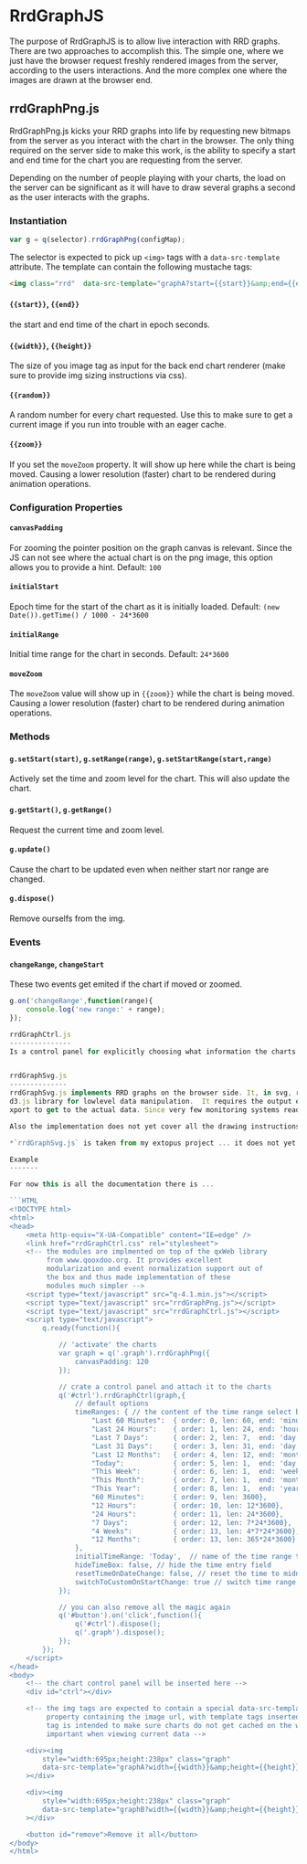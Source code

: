 RrdGraphJS
==========

The purpose of RrdGraphJS is to allow live interaction with RRD graphs.
There are two approaches to accomplish this.  The simple one, where we just
have the browser request freshly rendered images from the server, according
to the users interactions.  And the more complex one where the images are
drawn at the browser end.

rrdGraphPng.js
--------------
RrdGraphPng.js kicks your RRD graphs into life by requesting new bitmaps from the server as
you interact with the chart in the browser.  The only thing required on the
server side to make this work, is the ability to specify a start and end
time for the chart you are requesting from the server.

Depending on the number of people playing with your charts, the load on the
server can be significant as it will have to draw several graphs a second as
the user interacts with the graphs.

### Instantiation

```JavaScript
var g = q(selector).rrdGraphPng(configMap);
```

The selector is expected to pick up `<img>` tags with a `data-src-template` attribute. The template can contain the following mustache tags:

```HTML
<img class="rrd"  data-src-template="graphA?start={{start}}&amp;end={{end}}" />
```

#### `{{start}}`, `{{end}}`

the start and end time of the chart in epoch seconds.

#### `{{width}}`, `{{height}}`

The size of you image tag as input for the back end chart renderer (make sure to provide img sizing instructions via css).

#### `{{random}}`

A random number for every chart requested. Use this to make sure to get a current image if you run into trouble with an eager cache.

#### `{{zoom}}`

If you set the `moveZoom` property. It will show up here while the chart is being moved. Causing a lower resolution (faster) chart
to be rendered during animation operations.

### Configuration Properties

#### `canvasPadding`

For zooming the pointer position on the graph canvas is relevant. Since the JS can not see where the actual chart
is on the png image, this option allows you to provide a hint. Default: `100`

#### `initialStart`

Epoch time for the start of the chart as it is initially loaded. Default: `(new Date()).getTime() / 1000 - 24*3600`

#### `initialRange`

Initial time range for the chart in seconds. Default: `24*3600`

#### `moveZoom`

The `moveZoom` value  will show up in `{{zoom}}` while the chart is being moved. Causing a lower resolution (faster) chart
to be rendered during animation operations.

### Methods

#### `g.setStart(start)`, `g.setRange(range)`, `g.setStartRange(start,range)`

Actively set the time and zoom level for the chart. This will also update the chart.

#### `g.getStart()`, `g.getRange()`

Request the current time and zoom level.

#### `g.update()`

Cause the chart to be updated even when neither start nor range are changed.

#### `g.dispose()`

Remove ourselfs from the img.

### Events

#### `changeRange`, `changeStart`

These two events get emited if the chart if moved or zoomed.

```JavaScript
g.on('changeRange',function(range){
    console.log('new range:' + range);
});

rrdGraphCtrl.js
---------------
Is a control panel for explicitly choosing what information the charts should show. It works with two way data binding. As you manipulate the graph with your pointer, the control panel content will change accordingly.


rrdGraphSvg.js
--------------
rrdGraphSvg.js implements RRD graphs on the browser side. It, in svg, relying on the wonderful
d3.js library for lowlevel data manipulation.  It requires the output of
xport to get to the actual data. Since very few monitoring systems readily provide xport data access, this variant is more difficult to implement in an existing system.

Also the implementation does not yet cover all the drawing instructions available in rrd_graph. Especially for `VDEF` and `GPRINT` statements there is not even a plan yet on how to implement them.

*`rrdGraphSvg.js` is taken from my extopus project ... it does not yet work in a generic way. It is just included as a place-holder at this point in time.*

Example
-------

For now this is all the documentation there is ...

```HTML
<!DOCTYPE html>
<html>
<head>
    <meta http-equiv="X-UA-Compatible" content="IE=edge" />
    <link href="rrdGraphCtrl.css" rel="stylesheet">
    <!-- the modules are implmented on top of the qxWeb library
         from www.qooxdoo.org. It provides excellent
         modularization and event normalization support out of
         the box and thus made implementation of these
         modules much simpler -->
    <script type="text/javascript" src="q-4.1.min.js"></script>
    <script type="text/javascript" src="rrdGraphPng.js"></script>
    <script type="text/javascript" src="rrdGraphCtrl.js"></script>
    <script type="text/javascript">
        q.ready(function(){

            // 'activate' the charts
            var graph = q('.graph').rrdGraphPng({
                canvasPadding: 120
            });

            // crate a control panel and attach it to the charts
            q('#ctrl').rrdGraphCtrl(graph,{
                // default options
                timeRanges: { // the content of the time range select box
                    "Last 60 Minutes":  { order: 0, len: 60, end: 'minute' },
                    "Last 24 Hours":    { order: 1, len: 24, end: 'hour' },
                    "Last 7 Days":      { order: 2, len: 7,  end: 'day' },
                    "Last 31 Days":     { order: 3, len: 31, end: 'day' },
                    "Last 12 Months":   { order: 4, len: 12, end: 'month' },
                    "Today":            { order: 5, len: 1,  end: 'day' },
                    "This Week":        { order: 6, len: 1,  end: 'week' },
                    "This Month":       { order: 7, len: 1,  end: 'month' },
                    "This Year":        { order: 8, len: 1,  end: 'year' },
                    "60 Minutes":       { order: 9, len: 3600},
                    "12 Hours":         { order: 10, len: 12*3600},
                    "24 Hours":         { order: 11, len: 24*3600},
                    "7 Days":           { order: 12, len: 7*24*3600},
                    "4 Weeks":          { order: 13, len: 4*7*24*3600},
                    "12 Months":        { order: 13, len: 365*24*3600}
                },
                initialTimeRange: 'Today',  // name of the time range to select initially
                hideTimeBox: false, // hide the time entry field
                resetTimeOnDateChange: false, // reset the time to midnight on date-change
                switchToCustomOnStartChange: true // switch time range to 'custom' if chart time is changed
            });

            // you can also remove all the magic again
            q('#button').on('click',function(){
                q('#ctrl').dispose();
                q('.graph').dispose();
            });
        });
    </script>
</head>
<body>
    <!-- the chart control panel will be inserted here -->
    <div id="ctrl"></div>

    <!-- the img tags are expected to contain a special data-src-template
         property containing the image url, with template tags inserted. The random
         tag is intended to make sure charts do not get cached on the way. This is especially
         important when viewing current data -->

    <div><img
        style="width:695px;height:238px" class="graph"
        data-src-template="graphA?width={{width}}&amp;height={{height}}&amp;start={{start}}&amp;end={{end}}&amp;zoom={{zoom}}&amp;rand={{random}}"
    ></div>

    <div><img
        style="width:695px;height:238px" class="graph"
        data-src-template="graphB?width={{width}}&amp;height={{height}}&amp;start={{start}}&amp;end={{end}}&amp;zoom={{zoom}}&amp;rand={{random}}"
    ></div>

    <button id="remove">Remove it all</button>
</body>
</html>
```
